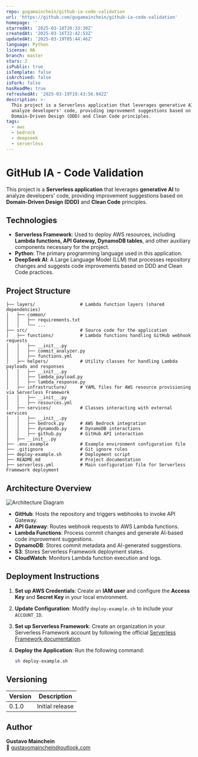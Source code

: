 ```yaml
---
repo: gugamainchein/github-ia-code-validation
url: 'https://github.com/gugamainchein/github-ia-code-validation'
homepage: ''
starredAt: '2025-03-18T20:33:30Z'
createdAt: '2025-03-16T22:42:53Z'
updatedAt: '2025-03-19T05:44:46Z'
language: Python
license: NA
branch: master
stars: 2
isPublic: true
isTemplate: false
isArchived: false
isFork: false
hasReadMe: true
refreshedAt: '2025-03-19T19:43:56.042Z'
description: >-
  This project is a Serverless application that leverages generative AI to
  analyze developers' code, providing improvement suggestions based on
  Domain-Driven Design (DDD) and Clean Code principles.
tags:
  - aws
  - bedrock
  - deepseek
  - serverless
---
```


# GitHub IA - Code Validation

This project is a **Serverless application** that leverages **generative AI** to analyze developers' code, providing improvement suggestions based on **Domain-Driven Design (DDD)** and **Clean Code** principles.

## Technologies

- **Serverless Framework**: Used to deploy AWS resources, including **Lambda functions, API Gateway, DynamoDB tables**, and other auxiliary components necessary for the project.
- **Python**: The primary programming language used in this application.
- **DeepSeek AI**: A Large Language Model (LLM) that processes repository changes and suggests code improvements based on DDD and Clean Code practices.

## Project Structure

```
├── layers/                 # Lambda function layers (shared dependencies)
│   ├── common/
│   │   ├── requirements.txt
│   │   └── ...
├── src/                    # Source code for the application
│   ├── functions/          # Lambda functions handling GitHub webhook requests
│   │   ├── __init__.py
│   │   ├── commit_analyzer.py
│   │   ├── functions.yml
│   ├── helpers/            # Utility classes for handling Lambda payloads and responses
│   │   ├── __init__.py
│   │   ├── lambda_payload.py
│   │   ├── lambda_response.py
│   ├── infrastructure/     # YAML files for AWS resource provisioning via Serverless Framework
│   │   ├── __init__.py
│   │   ├── resources.yml
│   ├── services/           # Classes interacting with external services
│   │   ├── __init__.py
│   │   ├── bedrock.py      # AWS Bedrock integration
│   │   ├── dynamodb.py     # DynamoDB interactions
│   │   ├── github.py       # GitHub API interaction
│   ├── __init__.py
├── .env.example            # Example environment configuration file
├── .gitignore              # Git ignore rules
├── deploy-example.sh       # Deployment script
├── README.md               # Project documentation
├── serverless.yml          # Main configuration file for Serverless Framework deployment
```

## Architecture Overview

![Architecture Diagram](./docs/architecture.png)

- **GitHub**: Hosts the repository and triggers webhooks to invoke API Gateway.
- **API Gateway**: Routes webhook requests to AWS Lambda functions.
- **Lambda Functions**: Process commit changes and generate AI-based code improvement suggestions.
- **DynamoDB**: Stores commit metadata and AI-generated suggestions.
- **S3**: Stores Serverless Framework deployment states.
- **CloudWatch**: Monitors Lambda function execution and logs.

## Deployment Instructions

1. **Set up AWS Credentials**: Create an **IAM user** and configure the **Access Key** and **Secret Key** in your local environment.
2. **Update Configuration**: Modify `deploy-example.sh` to include your `ACCOUNT_ID`.
3. **Set up Serverless Framework**: Create an organization in your Serverless Framework account by following the official [Serverless Framework documentation](https://www.serverless.com/framework/docs).
4. **Deploy the Application**: Run the following command:

   ```sh
   sh deploy-example.sh
   ```

## Versioning

| Version | Description     |
| ------- | --------------- |
| 0.1.0   | Initial release |

## Author

**Gustavo Mainchein**  
📧 [gustavomainchein@outlook.com](mailto:gustavomainchein@outlook.com)
